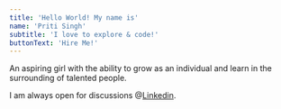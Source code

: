 ```yaml
---
title: 'Hello World! My name is'
name: 'Priti Singh'
subtitle: 'I love to explore & code!'
buttonText: 'Hire Me!'
---
```


An aspiring girl with the ability to grow as an individual and learn in the surrounding of talented people.

I am always open for discussions @[Linkedin](https://www.linkedin.com/in/priti-singh-4b4805217?original_referer=).
